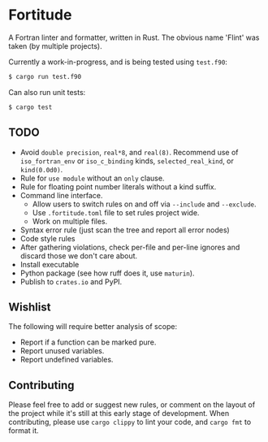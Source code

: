 # Fortitude

A Fortran linter and formatter, written in Rust. The obvious name 'Flint' was taken (by
multiple projects).

Currently a work-in-progress, and is being tested using `test.f90`:

```bash
$ cargo run test.f90
```

Can also run unit tests:

```bash
$ cargo test
```

## TODO

- Avoid `double precision`, `real*8`, and `real(8)`. Recommend use of `iso_fortran_env`
  or `iso_c_binding` kinds, `selected_real_kind`, or `kind(0.0d0)`.
- Rule for `use module` without an `only` clause.
- Rule for floating point number literals without a kind suffix.
- Command line interface.
  - Allow users to switch rules on and off via `--include` and `--exclude`.
  - Use `.fortitude.toml` file to set rules project wide.
  - Work on multiple files.
- Syntax error rule (just scan the tree and report all error nodes)
- Code style rules
- After gathering violations, check per-file and per-line ignores and discard those we
  don't care about.
- Install executable
- Python package (see how ruff does it, use `maturin`).
- Publish to `crates.io` and PyPI.

## Wishlist

The following will require better analysis of scope:

- Report if a function can be marked pure.
- Report unused variables.
- Report undefined variables.

## Contributing

Please feel free to add or suggest new rules, or comment on the layout of the project
while it's still at this early stage of development. When contributing, please use
`cargo clippy` to lint your code, and `cargo fmt` to format it.
